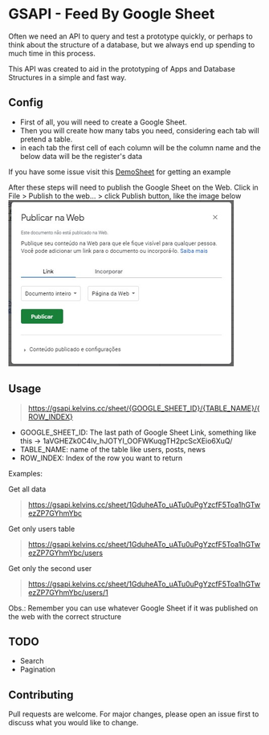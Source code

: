 # GSAPI - Feed By Google Sheet

Often we need an API to query and test a prototype quickly, or perhaps to think about the structure of a database, but we always end up spending to much time in this process.

This API was created to aid in the prototyping of Apps and Database Structures in a simple and fast way.

## Config
- First of all, you will need to create a Google Sheet.
- Then you will create how many tabs you need, considering each tab will pretend a table.
- in each tab the first cell of each column will be the column name and the below data will be the register's data

If you have some issue visit this [DemoSheet](https://docs.google.com/spreadsheets/d/e/2PACX-1vSuW-ikgJP4hp8fBL3aTvFLURuRirO0hMFp6y6S0n0zymKVoO5_PikciEjFyvjqM7IE-w_6u4H64ZhF/pubhtml) for getting an example

After these steps will need to publish the Google Sheet on the Web.
Click in File > Publish to the web... > click Publish button, like the image below
![Publish on the web](pub_web_eg.jpg)

## Usage

> https://gsapi.kelvins.cc/sheet/{GOOGLE_SHEET_ID}/{TABLE_NAME}/{ROW_INDEX}

- GOOGLE_SHEET_ID: The last path of Google Sheet Link, something like this -> 1aVGHEZk0C4lv_hJOTYI_OOFWKuqgTH2pcScXEio6XuQ/
- TABLE_NAME: name of the table like users, posts, news
- ROW_INDEX: Index of the row you want to return

Examples:

Get all data
> https://gsapi.kelvins.cc/sheet/1GduheATo_uATu0uPgYzcfF5Toa1hGTwezZP7GYhmYbc

Get only users table
> https://gsapi.kelvins.cc/sheet/1GduheATo_uATu0uPgYzcfF5Toa1hGTwezZP7GYhmYbc/users

Get only the second user
> https://gsapi.kelvins.cc/sheet/1GduheATo_uATu0uPgYzcfF5Toa1hGTwezZP7GYhmYbc/users/1

Obs.: Remember you can use whatever Google Sheet if it was published on the web with the correct structure

## TODO
- Search
- Pagination

## Contributing
Pull requests are welcome. For major changes, please open an issue first to discuss what you would like to change.